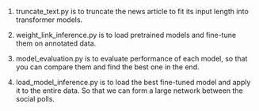 1. truncate_text.py is to truncate the news article to fit its input length into transformer models.

2. weight_link_inference.py is to load pretrained models and fine-tune them on annotated data. 

3. model_evaluation.py is to evaluate performance of each model, so that you can compare them and find the best one in the end.

4. load_model_inference.py is to load the best fine-tuned model and apply it to the entire data. So that we can form a large network between the social polls.
